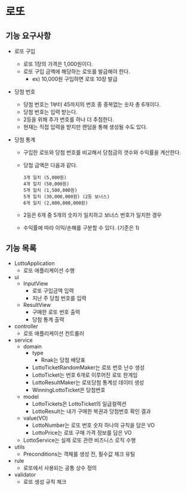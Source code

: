 # 로또

## 기능 요구사항

- 로또 구입
    - 로또 1장의 가격은 1,000원이다.
    - 로또 구입 금액에 해당하는 로또를 발급해야 한다.
        - ex) 10,000원 구입하면 로또 10장 발급

- 당첨 번호
    - 당첨 번호는 1부터 45까지의 번호 중 중복없는 숫자 총 6개이다.
    - 당첨 번호는 입력 받는다.
    - 2등을 위해 추가 번호를 하나 더 추첨한다.
    - 현재는 직접 입력을 받지만 랜덤을 통해 생성될 수도 있다.

- 당첨 통계
    - 구입한 로또와 당첨 번호를 비교해서 당첨금의 갯수와 수익률을 계산한다.
    - 당첨 금액은 다음과 같다.
        ````
        3개 일치 (5,000원)
        4개 일치 (50,000원)
        5개 일치 (1,500,000원)
        5개 일치 (30,000,000원) (2등 보너스)
        6개 일치 (2,000,000,000원)
        ````
    - 2등은 6개 중 5개의 숫자가 일치하고 보너스 번호가 일치한 경우
      
    - 수익률에 따라 이익/손해를 구분할 수 있다. (기준은 1)

## 기능 목록

- LottoApplication
    - 로또 애플리케이션 수행
- ui
    - InputView
        - 로또 구입금액 입력
        - 지난 주 당첨 번호를 입력
    - ResultView
        - 구매한 로또 번호 출력
        - 당첨 통계 출력
- controller
    - 로또 애플리케이션 컨트롤러
- service
    - domain
        - type
            - Rnak는 당첨 배당표
        - LottoTicketRandomMaker는 로또 번호 난수 생성
        - LottoTicket는 번호 6개로 이루어진 로또 한게임
        - LottoResultMaker는 로또당첨 통계성 데이터 생성
        - WinningLottoTicket은 당첨번호
    - model
        - LottoTickets은 LottoTicket의 일급컬렉션
        - LottoResult는 내가 구매한 복권과 당첨번호 확인 결과
    - value(VO)
        - LottoNumber는 로또 번호 숫자 하나의 규칙을 담은 VO
        - LottoPrice는 로또 구매 가격 정보를 담은 VO
    - LottoService는 실제 로또 관련 비즈니스 로직 수행
- utils
    - Preconditions는 객체를 생성 전, 필수값 체크 유틸
- rule
    - 로또에서 사용되는 공통 상수 정의
- validator
    - 로또 생성 규칙 체크
